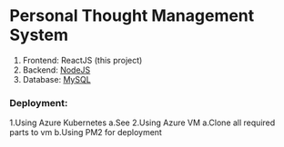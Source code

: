 # Personal Thought Management System

1. Frontend: ReactJS (this project)
2. Backend: [NodeJS](https://github.com/UofS-Jinhua/MyWebApp-Server)
3. Database: [MySQL](https://github.com/UofS-Jinhua/MyWebApp-DB)

### Deployment:
1.Using Azure Kubernetes
a.See []()
2.Using Azure VM
a.Clone all required parts to vm
b.Using PM2 for deployment
